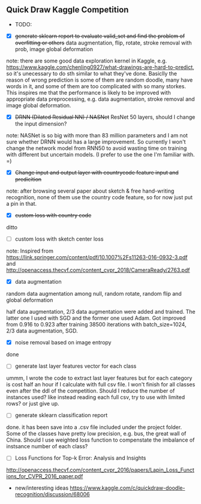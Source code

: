## Quick Draw Kaggle Competition 

- TODO: 
- [x] ~~generate sklearn report to evaluate valid_set and find the problem of overfitting or others~~ data augmentation, flip, rotate, stroke removal with prob, image global deformation

note: there are some good data exploration kernel in Kaggle, e.g. https://www.kaggle.com/chenling0927/what-drawings-are-hard-to-predict, so it's unecessary to do sth similar to what they've done. Basiclly the reason of wrong prediction is some of them are random doodle, many have words in it, and some of them are too complicated with so many storkes. This inspires me that the performance is likely to be improved with appropriate data preprocessing, e.g. data augmentation, stroke removal and image global deformation. 



- [x] ~~DRNN (Dilated Residual NN) / NASNet~~ ResNet 50 layers, should I change the input dimension? 

note: NASNet is so big with more than 83 million parameters and I am not sure whether DRNN would has a large improvement. So currently I won't change the network model from RNN50 to avoid wasting time on training with different but uncertain models. (I prefer to use the one I'm familiar with. =) 

- [x] ~~Change input and output layer with countrycode feature input and predicition~~

note: after browsing several paper about sketch & free hand-writing recognition, none of them use the country code feature, so for now just put a pin in that. 

- [x] ~~custom loss with country code~~

ditto

- [ ] custom loss with sketch center loss 

note: Inspired from https://link.springer.com/content/pdf/10.1007%2Fs11263-016-0932-3.pdf and http://openaccess.thecvf.com/content_cvpr_2018/CameraReady/2763.pdf 

- [x] data augmentation

random data augmentation among null, random rotate, random flip and global deformation

half data augmentation, 2/3 data augmentation were added and trained. The latter one I used with SGD and the former one used Adam. Got improved from 0.916 to 0.923 after training 38500 iterations with batch_size=1024, 2/3 data augmentation, SGD. 

- [x] noise removal based on image entropy

done

- [ ] generate last layer features vector for each class

ummm, I wrote the code to extract last layer features but for each category is cost half an hour if I calculate with full csv file. I won't finish for all classes even after the ddl of the competition. Should I reduce the number of instances used? like instead reading each full csv, try to use with limited rows? or just give up.

- [ ] generate sklearn classification report 

done. it has been save into a .csv file included under the project folder. Some of the classes have pretty low precision, e.g. bus, the great wall of China. Should I use weighted loss function to compenstate the imbalance of instsance number of each class?

- [ ] Loss Functions for Top-k Error: Analysis and Insights

http://openaccess.thecvf.com/content_cvpr_2016/papers/Lapin_Loss_Functions_for_CVPR_2016_paper.pdf






- new/interesting ideas
  https://www.kaggle.com/c/quickdraw-doodle-recognition/discussion/68006

